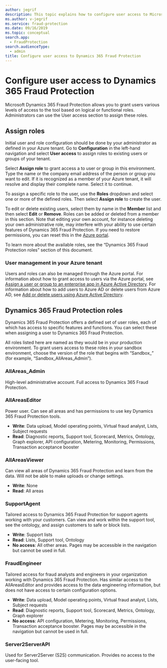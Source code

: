 ```yaml
---
author: jegrif
description: This topic explains how to configure user access to Microsoft Dynamics 365 Fraud Protection.
ms.author: v-jegrif
ms.service: fraud-protection
ms.date: 09/16/2019
ms.topic: conceptual
search.app: 
  - FraudProtection
search.audienceType:
  - admin
title: Configure user access to Dynamics 365 Fraud Protection
---
```



# Configure user access to Dynamics 365 Fraud Protection

Microsoft Dynamics 365 Fraud Protection allows you to grant users various levels of access to the tool based on logical or functional roles. Administrators can use the User access section to assign these roles.

## Assign roles 

Initial user and role configuration should be done by your administrator as defined in your Azure tenant. Go to **Configuration** in the left-hand navigation and select **User access** to assign roles to existing users or groups of your tenant. 

Select **Assign role** to grant access a to user or group in this environment. Type the name or the company email address of the person or group you want to edit. If it is recognized as a member of your Azure tenant, it will resolve and display their complete name. Select it to continue. 

To assign a specific role to the user, use the **Roles** dropdown and select one or more of the defined roles. Then select **Assign role** to create the user. 

To edit or delete existing users, select them by name in the **Member** list and then select **Edit** or **Remove**. Roles can be added or deleted from a member in this section. Note that editing your own account, for instance deleting your own administrative role, may interfere with your ability to use certain features of Dynamics 365 Fraud Protection. If you need to restore permissions, you can reset this in the [Azure portal](https://portal.azure.com/#home). 

To learn more about the available roles, see the “Dynamics 365 Fraud Protection roles” section of this document. 

### User management in your Azure tenant 

Users and roles can also be managed through the Azure portal. For information about how to grant access to users via the Azure portal, see [Assign a user or group to an enterprise app in Azure Active Directory](https://docs.microsoft.com/azure/active-directory/manage-apps/assign-user-or-group-access-portal). For information about how to add users to Azure AD or delete users from Azure AD, see [Add or delete users using Azure Active Directory](https://docs.microsoft.com/azure/active-directory/fundamentals/add-users-azure-active-directory). 

## Dynamics 365 Fraud Protection roles 

Dynamics 365 Fraud Protection offers a defined set of user roles, each of which has access to specific features and functions. You can select these when assigning a user to Dynamics 365 Fraud Protection. 

All roles listed here are named as they would be in your production environment. To grant users access to these roles in your sandbox environment, choose the version of the role that begins with “Sandbox_” (for example, “Sandbox_AllAreas_Admin”). 

### AllAreas_Admin 
High-level administrative account. Full access to Dynamics 365 Fraud Protection. 

### AllAreasEditor 
Power user. Can see all areas and has permissions to use key Dynamics 365 Fraud Protection tools. 
- **Write**: Data upload, Model operating points, Virtual fraud analyst, Lists, Subject requests 
- **Read**: Diagnostic reports, Support tool, Scorecard, Metrics, Ontology, Graph explorer, API configuration, Metering, Monitoring, Permissions, Transaction acceptance booster 

### AllAreasViewer 
Can view all areas of Dynamics 365 Fraud Protection and learn from the data. Will not be able to make uploads or change settings. 
- **Write**: None 
- **Read**: All areas 

### SupportAgent 
Tailored access to Dynamics 365 Fraud Protection for support agents working with your customers. Can view and work within the support tool, see the ontology, and assign customers to safe or block lists. 
- **Write**: Support lists 
- **Read**: Lists, Support tool, Ontology 
- **No access**: All other areas. Pages may be accessible in the navigation but cannot be used in full. 

### FraudEngineer 
Tailored access for fraud analysts and engineers in your organization working with Dynamics 365 Fraud Protection. Has similar access to the AllAreasEditor and provides access to the data engineering information, but does not have access to certain configuration options. 
- **Write**: Data upload, Model operating points, Virtual fraud analyst, Lists, Subject requests 
- **Read**: Diagnostic reports, Support tool, Scorecard, Metrics, Ontology, Graph explorer 
- **No access**: API configuration, Metering, Monitoring, Permissions, Transaction acceptance booster. Pages may be accessible in the navigation but cannot be used in full. 

### Server2ServerAPI 
Used for Server2Server (S2S) communication. Provides no access to the user-facing tool. 

